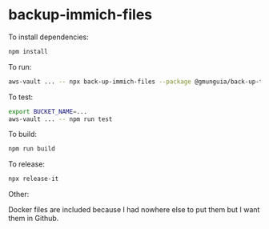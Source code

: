 # backup-immich-files

To install dependencies:

```bash
npm install
```

To run:

```bash
aws-vault ... -- npx back-up-immich-files --package @gmunguia/back-up-to-s3 --help
```

To test:

```bash
export BUCKET_NAME=...
aws-vault ... -- npm run test
```

To build:

```bash
npm run build
```

To release:

```bash
npx release-it
```

Other:

Docker files are included because I had nowhere else to put them but I want them in Github.
